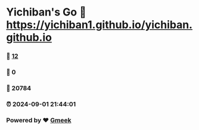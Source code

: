 # Yichiban's Go :link: https://yichiban1.github.io/yichiban.github.io 
### :page_facing_up: [12](https://yichiban1.github.io/yichiban.github.io/tag.html) 
### :speech_balloon: 0 
### :hibiscus: 20784 
### :alarm_clock: 2024-09-01 21:44:01 
### Powered by :heart: [Gmeek](https://github.com/Meekdai/Gmeek)
